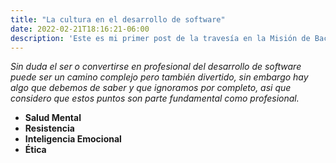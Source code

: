 ```yaml
---
title: "La cultura en el desarrollo de software"
date: 2022-02-21T18:16:21-06:00
description: 'Este es mi primer post de la travesía en la Misión de Backend con Node JS de Launch X.'
---
```


_Sin duda el ser o convertirse en profesional del desarrollo de software puede ser un camino complejo pero también divertido, sin embargo hay algo que debemos de saber y que ignoramos por completo, asi que considero que estos puntos son parte fundamental como profesional._

- **Salud Mental**
- **Resistencia**
- **Inteligencia Emocional**
- **Ética**
